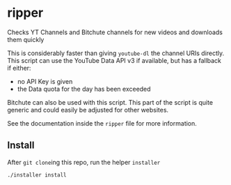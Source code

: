 # ripper
Checks YT Channels and Bitchute channels for new videos and downloads them quickly

This is considerably faster than giving `youtube-dl` the channel URIs directly.
This script can use the YouTube Data API v3 if available, but has a fallback if either:

- no API Key is given
- the Data quota for the day has been exceeded

Bitchute can also be used with this script.
This part of the script is quite generic and could easily be adjusted for other websites.

See the documentation inside the `ripper` file for more information.

## Install
After `git clone`ing this repo, run the helper `installer`

```sh
./installer install
```
